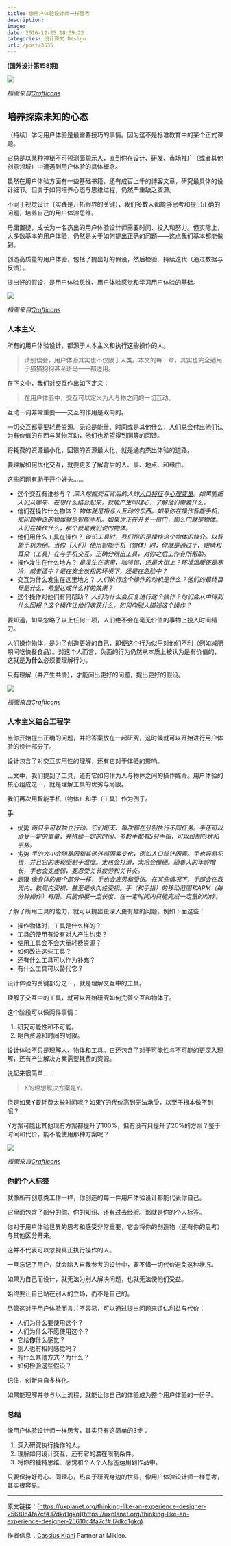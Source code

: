 ```yaml
---
title: 像用户体验设计师一样思考
description: 
image: 
date: 2016-12-25 18:59:22
categories: 设计译文 Design
url: /post/3535
---
```


**[国外设计第158期]**

![](https://cdn.victor42.work/posts/2016-12/12-20/1-slvuThkTr1BsmpeedW605Q.png)

*插画来自[Crafticons](http://crafticons.com/)*

## 培养探索未知的心态

（持续）学习用户体验是最需要技巧的事情。因为这不是标准教育中的某个正式课题。

它总是以某种神秘不可预测面貌示人，直到你在设计、研发、市场推广（或者其他创意领域）中遭遇到用户体验的具体概念。

虽然在用户体验方面有一些基础书籍，还有成百上千的博客文章，研究最具体的设计细节。但关于如何培养心态与思维过程，仍然严重缺乏资源。

不同于视觉设计（实践是开拓眼界的关键），我们多数人都能够思考和提出正确的问题，培养自己的用户体验思维。

毋庸置疑，成长为一名杰出的用户体验设计师需要时间、投入和努力。但实际上，大多数基本的用户体验，仍然是关于如何提出正确的问题——这点我们基本都能做到。

创造高质量的用户体验，包括了提出好的假设，然后检验、持续迭代（通过数据与反馈）。

提出好的假设，是用户体验思维、用户体验感觉和学习用户体验的基础。

![](https://cdn.victor42.work/posts/2016-12/12-20/1-M5SMsqTIfsdEHwYBDeNjKQ.png)

*插画来自[Crafticons](http://crafticons.com/)*

### 人本主义

所有的用户体验设计，都源于人本主义和执行这些操作的人。

> 请别误会，用户体验其实也不仅限于人类。本文的每一章，其实也完全适用于猫猫狗狗甚至斑马——都适用。

在下文中，我们对交互作出如下定义：

> 在用户体验中，交互可以定义为人与物之间的一切互动。

互动一词非常重要——交互的作用是双向的。

一切交互都需要耗费资源。无论是能量、时间或是其他什么，人们总会付出他们认为有价值的东西与某物互动，他们也希望得到同等的回馈。

将耗费的资源最小化，回馈的资源最大化，就是通向杰出体验的道路。

要理解如何优化交互，就要更多了解背后的人、事、地点、和缘由。

这些问题有助于开个好头……

- 这个交互有谁参与？
	*深入挖掘交互背后的人的[人口特征](https://en.wikipedia.org/wiki/Demographics)与[心理变量](https://en.wikipedia.org/wiki/Psychographic)。如果能把人们从哪来、在想什么结合起来，就能产生同理心，了解他们需要什么。*
- 他们在操作什么物体？
	*物体就是指与人互动的东西。如果你在操作智能手机，那问题中说的物体就是智能手机。如果你正在开关一扇门，那么门就是物体。*
	*人们在操作什么，那个就是我们说的物体。*
- 他们用什么工具在操作？
	*谈论工具时，我们指的是操作这个物体的媒介。以智能手机为例。当你（人们）使用智能手机（物体）时，你就是通过手、眼睛和耳朵（工具）在与手机交互。正确分辨出工具，对你之后工作有所帮助。*
- 操作发生在什么地方？
	*是发生在家里、咖啡馆、还是大街上？环境温暖还是寒冷，或者适中？是在安全放松的环境下，还是在危险中？*
- 交互为什么发生在这里地方？
	*人们执行这个操作的动机是什么？他们的最终目标是什么，希望达成什么样的效果？*
-  这个操作对他们有何帮助？
	*人们为什么会反复进行这个操作？他们会从中得到什么回报？这个操作让他们收获什么，如何向别人描述这个操作？*

要知道，如果忽略了以上任何一项，人们绝不会在毫无价值的事物上投入时间精力。

人们操作物体，是为了创造更好的自己，即便这个行为似乎对他们不利（例如减肥期间吃快餐食品）。对这个人而言，负面的行为仍然从本质上被认为是有价值的，这就是**为什么**必须要理解行为。

只有理解（并产生共情），才能问出更好的问题，提出更好的假设。

![](https://cdn.victor42.work/posts/2016-12/12-20/1-0rl63CoXuwngWG9P_kfG6g.png)

*插画来自[Crafticons](http://crafticons.com/)*

### 人本主义结合工程学

当你开始提出正确的问题，并把答案放在一起研究，这时候就可以开始进行用户体验的设计部分了。

设计包含了对交互实用性的理解，还有它对于体验的影响。

上文中，我们提到了工具，还有它如何作为人与物体之间的操作媒介。用户体验的核心组成之一，就是理解工具的优劣与局限。

我们再次用智能手机（物体）和手（工具）作为例子。

**手**

- 优势
    *两只手可以独立行动。它们每天、每次都在分别执行不同任务。手还可以承受一定的重量，并持续一定的时间。多数手都有5只手指，可以绘制形状和手势。*
- 劣势
    *手的大小会随基因和其他外部因素变化，例如人口统计因素。手也容易犯错，并且它的表现受制于温度。太热会打滑，太冷会僵硬。随着人的年龄增长，手也会变虚弱，要忍受关节疲劳和关节炎。*
- 局限
    *像身体的每个部分一样，手也会疲劳和受伤。在某些情况下，手部会在数天内、数周内受损，甚至是永久性受损。手（和手指）的移动范围和APM（每分钟操作）有限。只能伸展一定长度，在一定时间内只能完成一定量的动作。*

了解了所用工具的能力，就可以提出更深入更有趣的问题。例如下面这些：

- 操作物体时，工具是什么样的？
- 工具的使用有没有对人产生约束？
- 使用工具会不会大量耗费资源？
- 如何改进这些工具？
- 还有什么工具可以作为补充？
- 有什么工具可以替代它？

设计体验的关键部分之一，就是理解交互中的工具。

理解了交互中的工具，就可以开始研究如何完善交互和物体了。

这个阶段可以做两件事情：

1. 研究可能性和不可能。
2. 明白资源和时间的局限。

设计体验不只是理解人、物体和工具。它还包含了对于可能性与不可能的更深入理解，还有产生解决方案需要耗费的资源。

说起来很简单……

> X的理想解决方案是Y。

但是如果Y要耗费太长时间呢？如果Y的代价高到无法承受，以至于根本做不到呢？

Y方案可能比其他现有方案都提升了100%，但有没有只提升了20%的方案？鉴于时间和代价，能不能使用那种方案呢？

![](https://cdn.victor42.work/posts/2016-12/12-20/1-jN6NE2mcLiCm4jT75zztrQ.png)

*插画来自[Crafticons](http://crafticons.com/)*

### 你的个人标签

就像所有创意类工作一样，你创造的每一件用户体验设计都能代表你自己。

它里面包含了部分的你、你的知识、还有过去经验。那就是你的个人标签。

你对于用户体验世界的思考和感受非常重要，它会将你的创造物（还有你的思考）与其他区分开来。

这并不代表可以忽视真正执行操作的人。

一旦忘记了用户，就会陷入自我参考的设计中，要不惜一切代价避免这种状况。

如果为自己而设计，就无法为别人解决问题，也就无法使他们受益。

始终要让自己站在别人的立场，而不是自己的。

尽管这对于用户体验而言并不容易，可以通过提出问题来评估利益与代价：

- 人们为什么要使用这个？
- 人们为什么不愿使用这个？
- 它给**你**什么感觉？
- 别人也有相同感觉吗？
- 有什么其他方式？为什么？
- 如何检验这些假设？

记住，创新来自多样化。

如果能理解并参与以上流程，就能让你自己的体验成为整个用户体验的一份子。

### 总结

像用户体验设计师一样思考，其实只有这简单的3步：

1. 深入研究执行操作的人。
2. 理解如何设计交互，还有它的潜在限制条件。
3. 将你的独特思维、感觉和个人个人标签运用到作品中。

只要保持好奇心、同理心，热衷于研究身边的世界，像用户体验设计师一样思考，其实很容易。

---

原文链接：[https://uxplanet.org/thinking-like-an-experience-designer-25610c4fa7cf#.l7dkd1gkq](https://uxplanet.org/thinking-like-an-experience-designer-25610c4fa7cf#.l7dkd1gkq)

作者信息：[Cassius Kiani](https://uxplanet.org/@cassiuskiani?source=post_header_lockup)
Partner at Mikleo.
